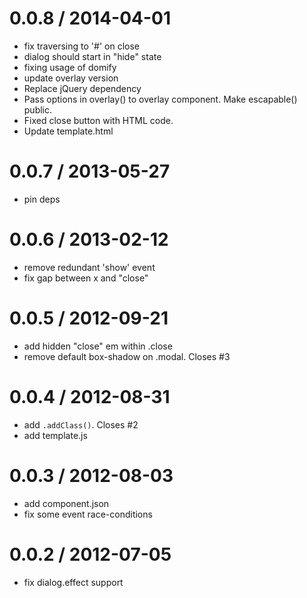 
0.0.8 / 2014-04-01
==================

 * fix traversing to '#' on close
 * dialog should start in "hide" state
 * fixing usage of domify
 * update overlay version
 * Replace jQuery dependency
 * Pass options in overlay() to overlay component. Make escapable() public.
 * Fixed close button with HTML code.
 * Update template.html

0.0.7 / 2013-05-27 
==================

 * pin deps

0.0.6 / 2013-02-12 
==================

  * remove redundant 'show' event
  * fix gap between x and "close"

0.0.5 / 2012-09-21 
==================

  * add hidden "close" em within .close
  * remove default box-shadow on .modal. Closes #3

0.0.4 / 2012-08-31 
==================

  * add `.addClass()`. Closes #2
  * add template.js

0.0.3 / 2012-08-03 
==================

  * add component.json
  * fix some event race-conditions

0.0.2 / 2012-07-05 
==================

  * fix dialog.effect support
